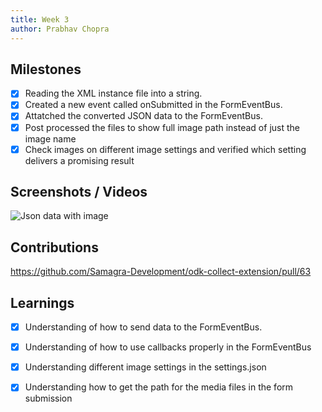 ```yaml
---
title: Week 3
author: Prabhav Chopra
---
```


## Milestones
- [X] Reading the XML instance file into a string.
- [X] Created a new event called onSubmitted in the FormEventBus.
- [X] Attatched the converted JSON data to the FormEventBus.
- [X] Post processed the files to show full image path instead of just the image name
- [X] Check images on different image settings and verified which setting delivers a promising result

## Screenshots / Videos 
![Json data with image](https://cdn.discordapp.com/attachments/1111570137502449674/1129427439827820689/image.png)


## Contributions

https://github.com/Samagra-Development/odk-collect-extension/pull/63

## Learnings

- [X] Understanding of how to send data to the FormEventBus.
- [X] Understanding of how to use callbacks properly in the FormEventBus
- [X] Understanding different image settings in the settings.json
- [X] Understanding how to get the path for the media files in the form submission


